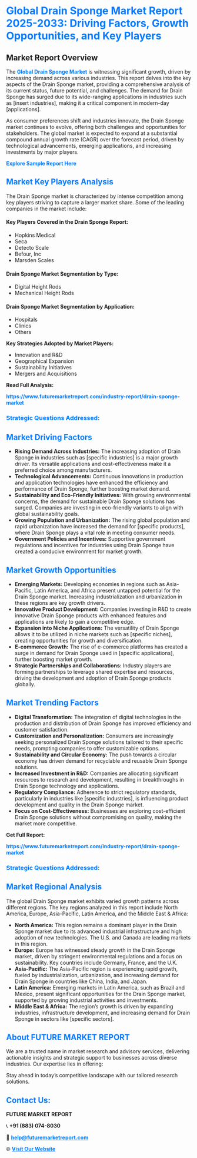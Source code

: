 <h1 style="color: #007BFF;">Global Drain Sponge Market Report 2025-2033: Driving Factors, Growth Opportunities, and Key Players</h1>

<section id="overview">
<h2>Market Report Overview</h2>
<p>The <a href="https://www.futuremarketreport.com/industry-report/drain-sponge-market" style="color: #007BFF; text-decoration: none;"><strong>Global Drain Sponge Market</strong></a> is witnessing significant growth, driven by increasing demand across various industries. This report delves into the key aspects of the Drain Sponge market, providing a comprehensive analysis of its current status, future potential, and challenges. The demand for Drain Sponge has surged due to its wide-ranging applications in industries such as [insert industries], making it a critical component in modern-day [applications].</p>
<p>As consumer preferences shift and industries innovate, the Drain Sponge market continues to evolve, offering both challenges and opportunities for stakeholders. The global market is expected to expand at a substantial compound annual growth rate (CAGR) over the forecast period, driven by technological advancements, emerging applications, and increasing investments by major players.</p>
</section>

<section id="overview">
<p><a href="https://www.futuremarketreport.com/request-sample/reportId=33765" style="color: #007BFF; text-decoration: none;"><strong>Explore Sample Report Here</strong></a></p>
</section>

<section id="key-players">
<h2 style="color: #007BFF;">Market Key Players Analysis</h2>
<p>The Drain Sponge market is characterized by intense competition among key players striving to capture a larger market share. Some of the leading companies in the market include:</p>
<h4>Key Players Covered in the Drain Sponge Report:</h4>
<ul><li>Hopkins Medical</li><li>Seca</li><li>Detecto Scale</li><li>Befour, Inc</li><li>Marsden Scales</li></ul>
<h4>Drain Sponge Market Segmentation by Type:</h4>
<ul><li>Digital Height Rods</li><li>Mechanical Height Rods</li></ul>

<h4>Drain Sponge Market Segmentation by Application:</h4>
<ul><li>Hospitals</li><li>Clinics</li><li>Others</li></ul>
<p><strong>Key Strategies Adopted by Market Players:</strong></p>
<ul>
<li>Innovation and R&D</li>
<li>Geographical Expansion</li>
<li>Sustainability Initiatives</li>
<li>Mergers and Acquisitions</li>
</ul>
</section>

<section>
<p><strong>Read Full Analysis: </strong></p><a href="https://www.futuremarketreport.com/industry-report/drain-sponge-market" style="color: #007BFF; text-decoration: none;"><strong>https://www.futuremarketreport.com/industry-report/drain-sponge-market</strong></a>
<h3 style="color: #007BFF;">Strategic Questions Addressed:</h3>
</section>

<section id="driving-factors">
<h2 style="color: #007BFF;">Market Driving Factors</h2>
<ul>
<li><strong>Rising Demand Across Industries:</strong> The increasing adoption of Drain Sponge in industries such as [specific industries] is a major growth driver. Its versatile applications and cost-effectiveness make it a preferred choice among manufacturers.</li>
<li><strong>Technological Advancements:</strong> Continuous innovations in production and application technologies have enhanced the efficiency and performance of Drain Sponge, further boosting market demand.</li>
<li><strong>Sustainability and Eco-Friendly Initiatives:</strong> With growing environmental concerns, the demand for sustainable Drain Sponge solutions has surged. Companies are investing in eco-friendly variants to align with global sustainability goals.</li>
<li><strong>Growing Population and Urbanization:</strong> The rising global population and rapid urbanization have increased the demand for [specific products], where Drain Sponge plays a vital role in meeting consumer needs.</li>
<li><strong>Government Policies and Incentives:</strong> Supportive government regulations and incentives for industries using Drain Sponge have created a conducive environment for market growth.</li>
</ul>
</section>

<section id="growth-opportunities">
<h2 style="color: #007BFF;">Market Growth Opportunities</h2>
<ul>
<li><strong>Emerging Markets:</strong> Developing economies in regions such as Asia-Pacific, Latin America, and Africa present untapped potential for the Drain Sponge market. Increasing industrialization and urbanization in these regions are key growth drivers.</li>
<li><strong>Innovative Product Development:</strong> Companies investing in R&D to create innovative Drain Sponge products with enhanced features and applications are likely to gain a competitive edge.</li>
<li><strong>Expansion into Niche Applications:</strong> The versatility of Drain Sponge allows it to be utilized in niche markets such as [specific niches], creating opportunities for growth and diversification.</li>
<li><strong>E-commerce Growth:</strong> The rise of e-commerce platforms has created a surge in demand for Drain Sponge used in [specific applications], further boosting market growth.</li>
<li><strong>Strategic Partnerships and Collaborations:</strong> Industry players are forming partnerships to leverage shared expertise and resources, driving the development and adoption of Drain Sponge products globally.</li>
</ul>
</section>

<section id="trending-factors">
<h2 style="color: #007BFF;">Market Trending Factors</h2>
<ul>
<li><strong>Digital Transformation:</strong> The integration of digital technologies in the production and distribution of Drain Sponge has improved efficiency and customer satisfaction.</li>
<li><strong>Customization and Personalization:</strong> Consumers are increasingly seeking personalized Drain Sponge solutions tailored to their specific needs, prompting companies to offer customizable options.</li>
<li><strong>Sustainability and Circular Economy:</strong> The push towards a circular economy has driven demand for recyclable and reusable Drain Sponge solutions.</li>
<li><strong>Increased Investment in R&D:</strong> Companies are allocating significant resources to research and development, resulting in breakthroughs in Drain Sponge technology and applications.</li>
<li><strong>Regulatory Compliance:</strong> Adherence to strict regulatory standards, particularly in industries like [specific industries], is influencing product development and quality in the Drain Sponge market.</li>
<li><strong>Focus on Cost-Effectiveness:</strong> Businesses are exploring cost-efficient Drain Sponge solutions without compromising on quality, making the market more competitive.</li>
</ul>
</section>

<section>
<p><strong>Get Full Report: </strong></p><a href="https://www.futuremarketreport.com/industry-report/drain-sponge-market" style="color: #007BFF; text-decoration: none;"><strong>https://www.futuremarketreport.com/industry-report/drain-sponge-market</strong></a>
<h3 style="color: #007BFF;">Strategic Questions Addressed:</h3>
</section>


<section id="regional-analysis">
<h2 style="color: #007BFF;">Market Regional Analysis</h2>
<p>The global Drain Sponge market exhibits varied growth patterns across different regions. The key regions analyzed in this report include North America, Europe, Asia-Pacific, Latin America, and the Middle East & Africa:</p>
<ul>
<li><strong>North America:</strong> This region remains a dominant player in the Drain Sponge market due to its advanced industrial infrastructure and high adoption of new technologies. The U.S. and Canada are leading markets in this region.</li>
<li><strong>Europe:</strong> Europe has witnessed steady growth in the Drain Sponge market, driven by stringent environmental regulations and a focus on sustainability. Key countries include Germany, France, and the U.K.</li>
<li><strong>Asia-Pacific:</strong> The Asia-Pacific region is experiencing rapid growth, fueled by industrialization, urbanization, and increasing demand for Drain Sponge in countries like China, India, and Japan.</li>
<li><strong>Latin America:</strong> Emerging markets in Latin America, such as Brazil and Mexico, present significant opportunities for the Drain Sponge market, supported by growing industrial activities and investments.</li>
<li><strong>Middle East & Africa:</strong> The region’s growth is driven by expanding industries, infrastructure development, and increasing demand for Drain Sponge in sectors like [specific sectors].</li>
</ul>
</section>

<footer>
<h2 style="color: #007BFF;">About FUTURE MARKET REPORT</h2>
<p>We are a trusted name in market research and advisory services, delivering actionable insights and strategic support to businesses across diverse industries. Our expertise lies in offering:</p>

<p>Stay ahead in today’s competitive landscape with our tailored research solutions.</p>

<h2 style="color: #007BFF;">Contact Us:</h2>
<p><strong>FUTURE MARKET REPORT</strong></p>
<p>📞 <strong>+91 (883) 074-8030</strong></p>
<p>📧 <strong><a href="mailto:help@futuremarketreport.com" style="color: #007BFF;">help@futuremarketreport.com</a></strong></p>
<p>🌐 <strong><a href="https://www.futuremarketreport.com/" style="color: #007BFF;">Visit Our Website</a></strong></p>
</footer>